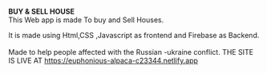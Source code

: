 **BUY & SELL HOUSE**
<br>
This Web app is made To buy and Sell Houses.<br>

It is made using Html,CSS ,Javascript as frontend and Firebase as Backend.<br>
<br>Made to help people affected with the Russian -ukraine conflict.
THE SITE IS LIVE AT https://euphonious-alpaca-c23344.netlify.app






